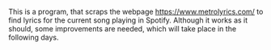 This is a program, that scraps the webpage https://www.metrolyrics.com/ to find lyrics for the current song playing in Spotify. 
Although it works as it should, some improvements are needed, which will take place in the following days.
